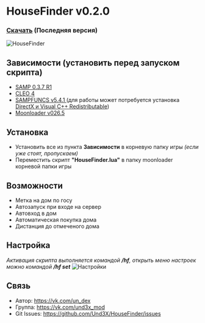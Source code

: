 # HouseFinder v0.2.0

### [Скачать](https://github.com/Und3X/HouseFinder/releases) (Последняя версия)
![HouseFinder](https://i.imgur.com/J6Z54ij.png)
## Зависимости (установить перед запуском скрипта)
- [SAMP 0.3.7 R1](http://files.sa-mp.com/sa-mp-0.3.7-install.exe)
- [CLEO 4](https://cleo.li)
- [SAMPFUNCS v5.4.1 ](https://www.blast.hk/threads/17/) (для работы может потребуется установка [DirectX и Visual C++ Redistributable](https://getfile.dokpub.com/yandex/get/https://disk.yandex.ua/d/Qb-D68L20pn0RA))
- [Moonloader v026.5](https://www.blast.hk/threads/13305/)

## Установка
- Установить все из пункта **Зависимости** в корневую папку игры  _(если уже стоят, пропускаем)_
- Переместить скрипт **"HouseFinder.lua"** в папку moonloader корневой папки игры

## Возможности
- Метка на дом по госу
- Автозапуск при входе на сервер
- Автовход в дом
- Автоматическая покупка дома
- Дистанция до отмеченого дома

## Настройка
_Активация скрипта выполняется командой **/hf**, открыть меню настроек можно командой **/hf set**_
![Настройки](https://i.imgur.com/TRPs51E.png)

## Связь
- Автор: https://vk.com/un_dex
- Группа: https://vk.com/und3x_mod
- Git Issues: https://github.com/Und3X/HouseFinder/issues
